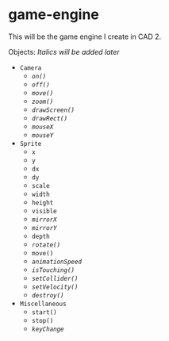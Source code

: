 # game-engine

This will be the game engine I create in CAD 2.

Objects:
*Italics will be added later*

* `Camera`
  * _`on()`_
  * _`off()`_
  * _`move()`_
  * _`zoom()`_
  * _`drawScreen()`_
  * _`drawRect()`_
  * _`mouseX`_
  * _`mouseY`_
* `Sprite`
  * `x`
  * `y`
  * `dx`
  * `dy`
  * `scale`
  * `width`
  * `height`
  * `visible`
  * _`mirrorX`_
  * _`mirrorY`_
  * `depth`
  * _`rotate()`_
  * `move()`
  * _`animationSpeed`_
  * _`isTouching()`_
  * _`setCollider()`_
  * _`setVelocity()`_
  * _`destroy()`_
* `Miscellaneous`
  * `start()`
  * `stop()`
  * _`keyChange`_
